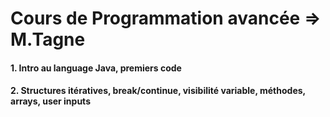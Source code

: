 # Cours de Programmation avancée  =>  M.Tagne
#### 1. Intro au language Java, premiers code
#### 2. Structures itératives, break/continue, visibilité variable, méthodes, arrays, user inputs